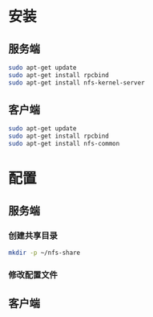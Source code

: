 # 安装
## 服务端
```bash
sudo apt-get update
sudo apt-get install rpcbind
sudo apt-get install nfs-kernel-server
```

## 客户端
```bash
sudo apt-get update
sudo apt-get install rpcbind
sudo apt-get install nfs-common
```

# 配置
## 服务端
### 创建共享目录
```bash
mkdir -p ~/nfs-share
```
### 修改配置文件


## 客户端

